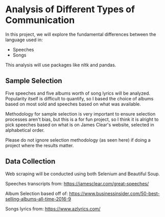 # Analysis of Different Types of Communication
In this project, we will explore the fundamental differences between the language used in:
* Speeches
* Songs

This analysis will use packages like nltk and pandas.

## Sample Selection
Five speeches and five albums worth of song lyrics will be analyzed.
Popularity itself is difficult to quantify, so I based the choice of albums based on most sold and speeches based on what was available.

Methodology for sample selection is very important to ensure selection processes aren't bias, 
but this is a for fun project, so I think it is alright to pick speeches based on what is on
James Clear's website, selected in alphabetical order.

Please do not ignore selection methodology (as seen here) if doing a project where the results matter.

## Data Collection
Web scraping will be conducted using both Selenium and Beautiful Soup.

Speeches transcripts from:
https://jamesclear.com/great-speeches/

Album Selection based off of:
https://www.businessinsider.com/50-best-selling-albums-all-time-2016-9

Songs lyrics from:
https://www.azlyrics.com/

